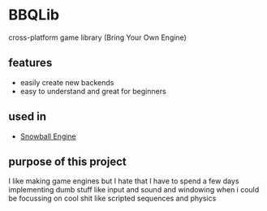 # BBQLib
cross-platform game library (Bring Your Own Engine)


## features
* easily create new backends
* easy to understand and great for beginners

## used in
 * [Snowball Engine](https://github.com/Sn0wball-Studios/Snowball-Engine)

## purpose of this project
I like making game engines but I hate that
I have to spend a few days implementing dumb stuff
like input and sound and windowing when i could be
focussing on cool shit like scripted sequences and physics